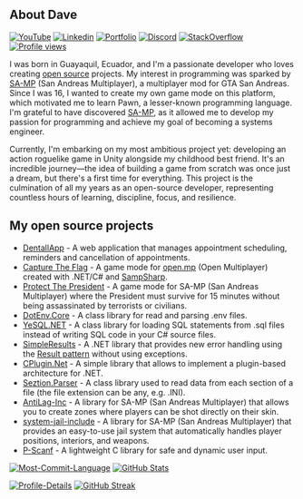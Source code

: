 ## About Dave
[![YouTube](https://img.shields.io/badge/-YOUTUBE-ff0000?style=for-the-badge&logo=youtube&logoColor=white)](https://www.youtube.com/@DevD4v3)
[![Linkedin](https://img.shields.io/badge/-LINKEDIN-0077B5?style=for-the-badge&logo=linkedin&logoColor=white)](https://www.linkedin.com/in/dave-roman)
[![Portfolio](https://img.shields.io/badge/Portfolio-%23000000.svg?style=for-the-badge&logo=firefox&logoColor=#FF7139)](https://DevD4v3.github.io)
[![Discord](https://img.shields.io/badge/Discord-%235865F2.svg?style=for-the-badge&logo=discord&logoColor=white)](https://discordapp.com/users/362294127322464257)
[![StackOverflow](https://img.shields.io/badge/stack%20overflow-FE7A16?logo=stack-overflow&logoColor=white&style=for-the-badge)](https://es.stackoverflow.com/users/105299/mrdave)
[![Profile views](https://komarev.com/ghpvc/?username=DevD4v3&color=green&style=for-the-badge)](https://github.com/antonkomarev/github-profile-views-counter)

I was born in Guayaquil, Ecuador, and I'm a passionate developer who loves creating [open source](https://opensource.org/definition-annotated) projects. My interest in programming was sparked by [SA-MP](https://www.sa-mp.mp) (San Andreas Multiplayer), a multiplayer mod for GTA San Andreas. Since I was 16, I wanted to create my own game mode on this platform, which motivated me to learn Pawn, a lesser-known programming language. I'm grateful to have discovered [SA-MP](https://www.sa-mp.mp), as it allowed me to develop my passion for programming and achieve my goal of becoming a systems engineer.

Currently, I'm embarking on my most ambitious project yet: developing an action roguelike game in Unity alongside my childhood best friend. It's an incredible journey—the idea of building a game from scratch was once just a dream, but there's a first time for everything. This project is the culmination of all my years as an open-source developer, representing countless hours of learning, discipline, focus, and resilience.

## My open source projects
- [DentallApp](https://github.com/DentallApp) - A web application that manages appointment scheduling, reminders and cancellation of appointments.
- [Capture The Flag](https://github.com/DevD4v3/Capture-The-Flag) - A game mode for [open.mp](https://github.com/openmultiplayer) (Open Multiplayer) created with .NET/C# and [SampSharp](https://github.com/ikkentim/SampSharp).
- [Protect The President](https://github.com/DevD4v3/Protect-The-President) - A game mode for SA-MP (San Andreas Multiplayer) where the President must survive for 15 minutes without being assassinated by terrorists or civilians.
- [DotEnv.Core](https://github.com/DevD4v3/dotenv.core) - A class library for read and parsing .env files.
- [YeSQL.NET](https://github.com/ose-net/yesql.net) - A class library for loading SQL statements from .sql files instead of writing SQL code in your C# source files.
- [SimpleResults](https://github.com/DevD4v3/SimpleResults) - A .NET library that provides new error handling using the [Result pattern](https://medium.com/@wgyxxbf/result-pattern-a01729f42f8c) without using exceptions.
- [CPlugin.Net](https://github.com/DevD4v3/CPlugin.Net) - A simple library that allows to implement a plugin-based architecture for .NET.
- [Seztion.Parser](https://github.com/DevD4v3/seztion-parser) - A class library used to read data from each section of a file (the file extension can be any, e.g. .INI).
- [AntiLag-Inc](https://github.com/DevD4v3/antilag-inc) - A library for SA-MP (San Andreas Multiplayer) that allows you to create zones where players can be shot directly on their skin.
- [system-jail-include](https://github.com/DevD4v3/system-jail-include) - A library for SA-MP (San Andreas Multiplayer) that provides an easy-to-use jail system that automatically handles player positions, interiors, and weapons.
- [P-Scanf](https://github.com/DevD4v3/P-Scanf) - A lightweight C library for safe and dynamic user input.


[![Most-Commit-Language](http://github-profile-summary-cards.vercel.app/api/cards/most-commit-language?username=DevD4v3&theme=monokai)](https://github.com/vn7n24fzkq/github-profile-summary-cards)
[![GitHub Stats](https://github-readme-stats.vercel.app/api?username=DevD4v3&show_icons=true&count_private=true&locale=en&theme=monokai)](https://github.com/anuraghazra/github-readme-stats)

[![Profile-Details](http://github-profile-summary-cards.vercel.app/api/cards/profile-details?username=DevD4v3&theme=monokai)](https://github.com/vn7n24fzkq/github-profile-summary-cards)
[![GitHub Streak](https://streak-stats.demolab.com/?user=DevD4v3&theme=dark)](https://git.io/streak-stats)
